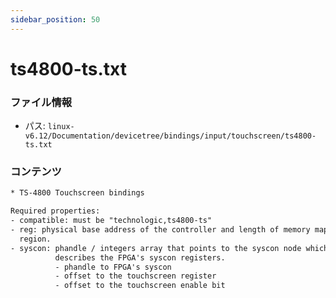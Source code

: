 ```yaml
---
sidebar_position: 50
---
```

# ts4800-ts.txt

### ファイル情報

- パス: `linux-v6.12/Documentation/devicetree/bindings/input/touchscreen/ts4800-ts.txt`

### コンテンツ

```txt
* TS-4800 Touchscreen bindings

Required properties:
- compatible: must be "technologic,ts4800-ts"
- reg: physical base address of the controller and length of memory mapped
  region.
- syscon: phandle / integers array that points to the syscon node which
          describes the FPGA's syscon registers.
          - phandle to FPGA's syscon
          - offset to the touchscreen register
          - offset to the touchscreen enable bit

```
